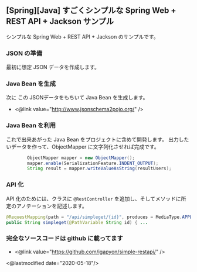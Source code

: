 ## [Spring][Java] すごくシンプルな Spring Web + REST API + Jackson サンプル

シンプルな Spring Web + REST API + Jackson のサンプルです。

### JSON の準備

最初に想定 JSON データを作成します。

### Java Bean を生成

次に この JSONデータをもちいて Java Bean を生成します。

* <@link value="http://www.jsonschema2pojo.org/" />


### Java Bean を利用

これで出来あがった Java Bean をプロジェクトに含めて開発します。
出力したいデータを作って、ObjectMapper に文字列化させれば完成です。

```java
        ObjectMapper mapper = new ObjectMapper();
        mapper.enable(SerializationFeature.INDENT_OUTPUT);
        String result = mapper.writeValueAsString(resultUsers);
```

### API 化

API 化のためには、クラスに `@RestController` を追加し、そしてメソッドに所定のアノテーションを記述します。

```java
@RequestMapping(path = "/api/simpleget/{id}", produces = MediaType.APPLICATION_JSON_VALUE)
public String simpleget(@PathVariable String id) { ...
```

### 完全なソースコードは github に載ってます

* <@link value="https://github.com/igapyon/simple-restapi/" />

<@lastmodified date="2020-05-18"/>
